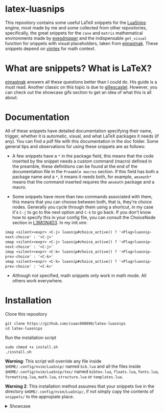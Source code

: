 # latex-luasnips

This repository contains some useful LaTeX snippets for the [LuaSnips](https://github.com/L3MON4D3/LuaSnip) engine, most made by me and some collected from other repositories, specifically, the great snippets for the `case` and `matrix` mathematical environments made by [evesdropper](https://github.com/evesdropper/luasnip-latex-snippets.nvim) and the indispensable `get_visual` function for snippets with visual placeholders, taken from [ejmastnak](https://ejmastnak.com/tutorials/vim-latex/luasnip/). These snippets depend on [vimtex](https://github.com/lervag/vimtex) for math context.

# What are snippets? What is LaTeX?

[ejmastnak](https://ejmastnak.com/tutorials/vim-latex/intro/) answers all these questions better than I could do. His guide is a must read. Another classic on this topic is due to [gillescastel](https://castel.dev/post/lecture-notes-1/). However, you can check out the showcase gifs section to get an idea of what this is all about.

# Documentation

All of these snippets have detailed documentation specifying their name, trigger, whether it is automatic, visual, and what LaTeX packages it needs (if any). You can find a pdf file with this documentation in the doc folder. Some general tips and observations for using these snippets are as follows:

- A few snippets have a `*` in the package field, this means that the code inserted by the snippet needs a custom command (macro) defined in the preamble, these definitions can be found at the end of the documentation file in the `Preamble macros` section. If this field has both a package name and a `*`, it means it needs both, for example, `amsmath*` means that the command inserted requires the `amsmath` package and a macro.

- Some snippets have more than two commands associated with them, this means that you can choose between both, that is, they're choice nodes. Generally you cycle through them using a shortcut, in my case it's `C-j` to go to the next option and `C-k` to go back. If you don't know how to specify this in your config file, you can consult the ChoiceNode section in [L3MON4D3](https://github.com/L3MON4D3/LuaSnip/blob/master/DOC.md). In my init.vim:

```
imap <silent><expr> <C-j> luasnip#choice_active() ? '<Plug>luasnip-next-choice' : '<C-j>'
smap <silent><expr> <C-j> luasnip#choice_active() ? '<Plug>luasnip-next-choice' : '<C-j>'
imap <silent><expr> <C-k> luasnip#choice_active() ? '<Plug>luasnip-prev-choice' : '<C-k>'
smap <silent><expr> <C-k> luasnip#choice_active() ? '<Plug>luasnip-prev-choice' : '<C-k>'
```

- Although not specified, math snippets only work in math mode. All others work everywhere.

# Installation

Clone this repository

```
git clone https://github.com/isaac098098/latex-luasnips
cd latex-luasnips
```

Run the installation script
```
sudo chmod +x install.sh
./install.sh
```
**Warning**: This script will override any file inside `$HOME/.config/nvim/LuaSnip/` named `bib.lua` and all the files inside `$HOME/.config/nvim/LuaSnip/tex/` named `bibtex.lua`, `floats.lua`, `fonts.lua`, `formatting.lua`, `math.lua`, `structure.lua` or `templates.lua`.

**Warning 2**: This installation method assumes that your snippets live in the directory `$HOME/.config/nvim/LuaSnip/`, if not simply copy the contents of `snippets/` to the appropiate place.

<details>
<summary>Showcase</summary>

### Hodge conjecture

![Hodge conjecture](https://github.com/isaac098098/latex-luasnips/blob/main/assets/hodge.gif)

### Fatou's lemma

![Fatou's lemma](https://github.com/isaac098098/latex-luasnips/blob/main/assets/fatou.gif)

### Gauss divergence theorem

![Gauss divergence theorem](https://github.com/isaac098098/latex-luasnips/blob/main/assets/gauss.gif)

### Matrices (due to [evesdropper](https://github.com/evesdropper/luasnip-latex-snippets.nvim))

![Matrices](https://github.com/isaac098098/latex-luasnips/blob/main/assets/matrix.gif)

### Chudnovsky algorithm

![Chudnovsky algorithm](https://github.com/isaac098098/latex-luasnips/blob/main/assets/chudnovsky.gif)

### Schrödinger equation

![# Schrödinger equation](https://github.com/isaac098098/latex-luasnips/blob/main/assets/sch.gif)

### Visual placeholder (example from [ejmastnak](https://ejmastnak.com/tutorials/vim-latex/intro/))

![Visual placeholder](https://github.com/isaac098098/latex-luasnips/blob/main/assets/it.gif)

The text is first selected using the visual mode with `v`, or `V` for entire lines, then it is then temporarily saved with the `Tab` key, then the snippet is written and expanded. All snippets marked as `visual` do this.

### From scratch document

![From scratch document](https://github.com/isaac098098/latex-luasnips/blob/main/assets/doc.gif)

</details>
